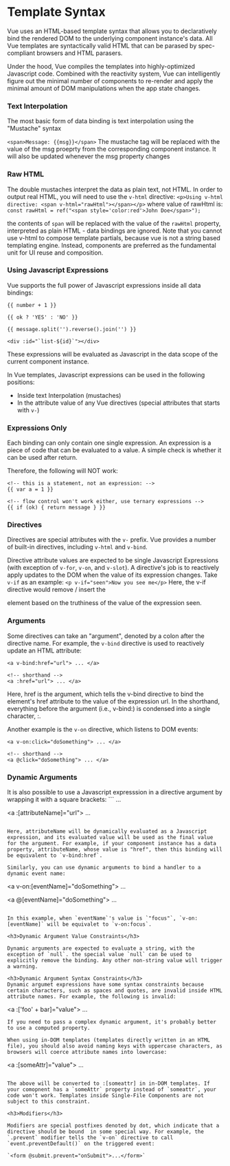 <h1>Template Syntax</h1>

Vue uses an HTML-based template syntax that allows you to declaratively bind the rendered DOM to the underlying component instance's data. All Vue templates are syntactically valid HTML that can be parased by spec-compliant browsers and HTML parasers.

Under the hood, Vue compiles the templates into highly-optimized Javascript code. Combined with the reactivity system, Vue can intelligently figure out the minimal number of components to re-render and apply the minimal amount of DOM manipulations when the app state changes.

<h3>Text Interpolation</h3>

The most basic form of data binding is text interpolation using the "Mustache" syntax

`<span>Message: {{msg}}</span>`
The mustache tag will be replaced with the value of the msg proeprty from the corresponding component instance. It will also be updated whenever the msg property changes

<h3>Raw HTML</h3>

The double mustaches interpret the data as plain text, not HTML. In order to output real HTML, you will need to use the `v-html` directive:
`<p>Using v-html directive: <span v-html="rawHtml"></span></p>`
where value of rawHtml is:
`const rawHtml = ref("<span style='color:red'>John Doe</span>");`

the contents of `span` will be replaced with the value of the `rawHtml` property, interpreted as plain HTML - data bindings are ignored. Note that you cannot use v-html to compose template partials, because vue is not a string based templating engine. Instead, components are preferred as the fundamental unit for UI reuse and composition.

<h3>Using Javascript Expressions</h3>

Vue supports the full power of Javascript expressions inside all data bindings:

```
{{ number + 1 }}

{{ ok ? 'YES' : 'NO' }}

{{ message.split('').reverse().join('') }}

<div :id="`list-${id}`"></div>
```
These expressions will be evaluated as Javascript in the data scope of the current component instance.

In Vue templates, Javascript expressions can be used in the following positions:
- Inside text Interpolation (mustaches)
- In the attribute value of any Vue directives (special attributes that starts with `v-`)

<h3>Expressions Only</h3>
Each binding can only contain one single expression. An expression is a piece of code that can be evaluated to a value. A simple check is whether it can be used after return.

Therefore, the following will NOT work:
```
<!-- this is a statement, not an expression: -->
{{ var a = 1 }}

<!-- flow control won't work either, use ternary expressions -->
{{ if (ok) { return message } }}
```

<h3> Directives </h3>

Directives are special attributes with the `v-` prefix. Vue provides a number of built-in directives, including `v-html` and `v-bind`.

Directive attribute values are expected to be single Javascript Expressions (with exception of `v-for`, `v-on`, and `v-slot`). A directive's job is to reactively apply updates to the DOM when the value of its expression changes. Take `v-if` as an example:
`<p v-if="seen">Now you see me</p>`
Here, the v-if directive would remove / insert the <p> element based on the truthiness of the value of the expression seen.

<h3>Arguments</h3>

Some directives can take an "argument", denoted by a colon after the directive name. For example, the `v-bind` directive is used to reactively update an HTML attribute:
```
<a v-bind:href="url"> ... </a>

<!-- shorthand -->
<a :href="url"> ... </a>
```
Here, href is the argument, which tells the v-bind directive to bind the element's href attribute to the value of the expression url. In the shorthand, everything before the argument (i.e., v-bind:) is condensed into a single character, :.

Another example is the `v-on` directive, which listens to DOM events:
```
<a v-on:click="doSomething"> ... </a>

<!-- shorthand -->
<a @click="doSomething"> ... </a>
```

<h3> Dynamic Arguments </h3>
It is also possible to use a Javascript expresssion in a directive argument by wrapping it with a square brackets:
```
<!--
Note that there are some constraints to the argument expression,
as explained in the "Dynamic Argument Value Constraints" and "Dynamic Argument Syntax Constraints" sections below.
-->
<a v-bind:[attributeName]="url"> ... </a>

<!-- shorthand -->
<a :[attributeName]="url"> ... </a>
```

Here, attributeName will be dynamically evaluated as a Javascript expression, and its evaluated value will be used as the final value for the argument. For example, if your component instance has a data property, attributeName, whose value is "href", then this binding will be equivalent to `v-bind:href`.

Similarly, you can use dynamic arguments to bind a handler to a dynamic event name:
```
<a v-on:[eventName]="doSomething"> ... </a>

<!-- shorthand -->
<a @[eventName]="doSomething"> ... </a>
```

In this example, when `eventName`'s value is `"focus"`, `v-on:[eventName]` will be equivalet to `v-on:focus`.

<h3>Dynamic Argument Value Constraints</h3>

Dynamic arguments are expected to evaluate a string, with the exception of `null`. the special value `null` can be used to explicitly remove the binding. Any other non-string value will trigger a warning.

<h3>Dynamic Argument Syntax Constraints</h3>
Dynamic argumet expressions have some syntax constraints because certain characters, such as spaces and quotes, are invalid inside HTML attribute names. For example, the following is invalid:

```
<!-- This will trigger a compiler warning. -->
<a :['foo' + bar]="value"> ... </a>
```
If you need to pass a complex dynamic argument, it's probably better to use a computed property.

When using in-DOM templates (templates directly written in an HTML file), you should also avoid naming keys with uppercase characters, as browsers will coerce attribute names into lowercase:

```
<a :[someAttr]="value"> ... </a>
```

The above will be converted to :[someattr] in in-DOM templates. If your comopnent has a `someAttr` property instead of `someattr`, your code won't work. Templates inside Single-File Components are not subject to this constraint.

<h3>Modifiers</h3>

Modifiers are special postfixes denoted by dot, which indicate that a directive should be bound  in some special way. For example, the `.prevent` modifier tells the `v-on` directive to call `event.preventDefault()` on the triggered event:

`<form @submit.prevent="onSubmit">...</form>`